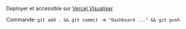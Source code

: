 Deployer et accessible sur  [Vercel Visualiser](https://pro-xpert-app-front-vue.vercel.app/)

Commande:
    `git add . && git commit -m "Dashboard ..." && git push`